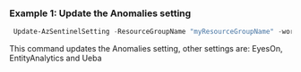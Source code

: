 ### Example 1: Update the Anomalies setting
```powershell
 Update-AzSentinelSetting -ResourceGroupName "myResourceGroupName" -workspaceName "myWorkspaceName" -SettingsName 'Anomalies' -Enabled $true
```

This command updates the Anomalies setting, other settings are:
EyesOn, EntityAnalytics and Ueba


